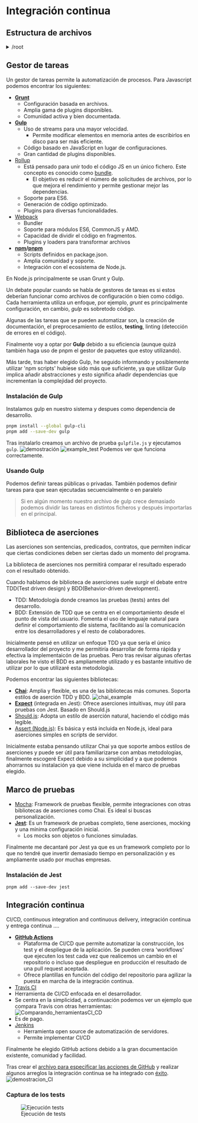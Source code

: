 # Integración continua

## Estructura de archivos
<details>
  <summary>/root </summary>

    │
    ├── /src                # Código fuente principal
    │   ├── /config         # Configuración (DB, entorno)
    │   ├── /controllers    # Controladores de la lógica de negocio
    │   ├── /models         # Modelos de datos
    │   ├── /public         # Archivos estáticos
    │   ├── /routes         # Rutas de Express
    │   ├── /services       # Lógica de microservicios
    │   ├── /views          # Plantillas, vistas
    │   └── app.js          # Archivo principal del servidor
    │
    
    │
    ├── /tests              # Pruebas unitarias y de integración
    │
    ├── /ci                 # Scripts y configuraciones para integración continua
    │
    ├── /docker             # Configuración Docker para despliegue
    │
    ├── /docs               # Documentación del proyecto y especificaciones
    │
    ├── .env                # Variables de entorno (excluidas del repositorio)
    ├── .gitignore          # Ignorar archivos innecesarios
    │   ├── /worflows
    │       ├── pnpm-gulp.yml # Archivo de GitHub Actions
    ├── docker-compose.yml  # Configuración para orquestar servicios
    ├── [README.md](http://readme.md/)           # Descripción del proyecto
    └── package.json        # Dependencias del proyecto
</details>

## Gestor de tareas
Un gestor de tareas permite la automatización de procesos.
Para Javascript podemos encontrar los siguientes:
- **[Grunt](https://gruntjs.com/)** 
  - Configuración basada en archivos.
  - Amplia gama de plugins disponibles.
  - Comunidad activa y bien documentada.
- **[Gulp](https://gulpjs.com/)**
  - Uso de streams para una mayor velocidad.
    - Permite modificar elementos en memoria antes de escribirlos en disco para ser más eficiente.
  - Código basado en JavaScript en lugar de configuraciones.
  - Gran cantidad de plugins disponibles.
- [Rollup](https://rollupjs.org/)
  - Está pensado para unir todo el código JS en un único fichero. Este concepto es conocido como [bundle](https://keepcoding.io/blog/que-es-un-javascript-bundle/).
    - El objetivo es reducir el número de solicitudes de archivos, por lo que mejora el rendimiento y permite gestionar mejor las dependencias.
  - Soporte para ES6.
  - Generación de código optimizado.
  - Plugins para diversas funcionalidades.
- [Webpack](https://webpack.js.org/)
  - Bundler
  - Soporte para módulos ES6, CommonJS y AMD.
  - Capacidad de dividir el código en fragmentos.
  - Plugins y loaders para transformar archivos
- **[npm](https://www.npmjs.com/)/[pnpm](https://pnpm.io/es/)**
  - Scripts definidos en package.json.
  - Amplia comunidad y soporte.
  - Integración con el ecosistema de Node.js.

En Node.js principalmente se usan Grunt y Gulp.

Un debate popular cuando se habla de gestores de tareas es si estos deberían funcionar como archivos de configuración o bien como código. Cada herramienta utiliza un enfoque, por ejemplo, *grunt* es principalmente configuración, en cambio, *gulp* es sobretodo código.

Algunas de las tareas que se pueden automatizar son, la creación de documentación, el preprocesamiento de estilos, **testing**, linting (detección de errores en el código).

Finalmente voy a optar por **Gulp** debido a su eficiencia (aunque quizá también haga uso de pnpm el gestor de paquetes que estoy utilizando).

Más tarde, tras haber elegido Gulp, he seguido informando y posiblemente utilizar 'npm scripts' hubiese sido más que suficiente, ya que utilizar Gulp implica añadir abstracciones y esto significa añadir dependencias que incrementan la complejidad del proyecto.

### Instalación de Gulp
Instalamos gulp en nuestro sistema y despues como dependencia de desarrollo.
```bash
pnpm install --global gulp-cli
pnpm add --save-dev gulp
```
Tras instalarlo creamos un archivo de prueba `gulpfile.js` y ejecutamos `gulp`.
![demostración](images/ejemplo_gulp.png)
![example_test](images/demostracion_test.png)
Podemos ver que funciona correctamente.

### Usando Gulp
Podemos definir tareas públicas o privadas. También podemos definir tareas para que sean ejecutadas secuencialmente o en paralelo
> Si en algún momento nuestro archivo de gulp crece demasiado podemos dividir las tareas en distintos ficheros y después importarlas en el principal. 
## Biblioteca de aserciones
Las aserciones son sentencias, predicados, contratos, que permiten indicar que ciertas condiciones deben ser ciertas dado un momento del programa.

La biblioteca de aserciones nos permitirá comparar el resultado esperado con el resultado obtenido.

Cuando hablamos de biblioteca de aserciones suele surgir el debate entre TDD(Test driven design) y BDD(Behavior-driven development).
- TDD: Metodología donde creamos las pruebas (tests) antes del desarrollo.
- BDD: Extensión de TDD que se centra en el comportamiento desde el punto de vista del usuario. Fomenta el uso de lenguaje natural para definir el comportamiento dle sistema, facilitando así la comunicación entre los desarrolladores y el resto de colaboradores.

Inicialmente pensé en utilizar un enfoque TDD ya que sería el único desarrollador del proyecto y me permitiría desarrollar de forma rápida y efectiva la implementaicón de las pruebas. Pero tras revisar algunas ofertas laborales he visto el BDD es ampliamente utilizado y es bastante intuitivo de utilizar por lo que utilizaré esta metodología.

Podemos encontrar las siguientes bibliotecas:
- **[Chai](https://www.chaijs.com/)**: Amplia y flexible, es una de las bibliotecas más comunes. Soporta estilos de aserción TDD y BDD.
  ![chai_example](images/estilos_asercion.png)
- **[Expect](https://github.com/Automattic/expect.js)** (integrada en Jest): Ofrece aserciones intuitivas, muy útil para pruebas con Jest. Basado en Should.js
- [Should.js](https://shouldjs.github.io/): Adopta un estilo de aserción natural, haciendo el código más legible.
- [Assert (Node.js)](https://nodejs.org/api/assert.html#assert): Es básica y está incluida en Node.js, ideal para aserciones simples en scripts de servidor.

Inicialmente estaba pensando utilizar Chai ya que soporte ambos estilos de aserciones y puede ser útil para familiarizarse con ambas metodologías, finalmente escogeré Expect debido a su simplicidad y a que podemos ahorrarnos su instalación ya que viene incluida en el marco de pruebas elegido.

## Marco de pruebas
- [Mocha](https://mochajs.org/): Framework de pruebas flexible, permite integraciones con otras bibliotecas de aserciones como Chai. Es ideal si buscas personalización.
- **[Jest](https://jestjs.io/)**: Es un framework de pruebas completo, tiene aserciones, mocking y una mínima configuración inicial.
  - Los mocks son objetos o funciones simuladas.

Finalmente me decantaré por Jest ya que es un framework completo por lo que no tendré que invertir demasiado tiempo en personalización y es ampliamente usado por muchas empresas.

### Instalación de Jest
`pnpm add --save-dev jest`

## Integración continua
CI/CD, continuous integration and continuous delivery, integración continua y entrega continua ....
- **[GitHub Actions](https://github.com/features/actions)**
  - Plataforma de CI/CD que permite automatizar la construcción, los test y el despliegue de la aplicación. Se pueden crera 'workflows' que ejecuten los test cada vez que realicemos un cambio en el repositorio o incluso que despliegue en producción el resultado de una pull request aceptada.
  - Ofrece plantillas en función del código del repositorio para agilizar la puesta en marcha de la integración continua.
- [Travis CI](https://www.travis-ci.com/product/) 
 - Herramienta de CI/CD enfocada en el desarrollador.
 - Se centra en la simplicidad, a continuación podemos ver un ejemplo que compara Travis con otras herramientas:
  ![Comparando_herramientasCI_CD](images/comparacion_CI_CD.png)
 - Es de pago.
- [Jenkins](https://www.jenkins.io/)
  - Herramienta open source de automatización de servidores.
  - Permite implementar CI/CD

Finalmente he elegido GitHub actions debido a la gran documentación existente, comunidad y facilidad.

Tras crear el [archivo para especificar las acciones de GitHub](../.github/workflows/pnpm-gulp.yml) y realizar algunos arreglos la integración continua se ha integrado con [éxito](hito1.md).
![demostracion_CI](images/demostracion_CI.png)

### Captura de los tests
<figure style="width: 100%">
  <img src="images/ejecucion_test.png" alt="Ejecución tests">
  <figcaption>Ejecución de tests</figcaption>
</figure>
